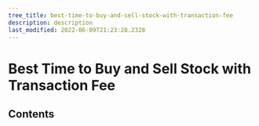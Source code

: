 ```yaml
---
tree_title: best-time-to-buy-and-sell-stock-with-transaction-fee
description: description
last_modified: 2022-06-09T21:23:28.2328
---
```


# Best Time to Buy and Sell Stock with Transaction Fee

## Contents
